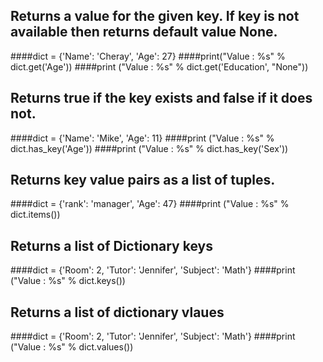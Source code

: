 ## Returns a value for the given key. If key is not available then returns default value None.

####dict = {'Name': 'Cheray', 'Age': 27}
####print("Value : %s" %  dict.get('Age')) 
####print ("Value : %s" %  dict.get('Education', "None"))



## Returns true if the key exists and false if it does not.
####dict = {'Name': 'Mike', 'Age': 11}
####print ("Value : %s" %  dict.has_key('Age'))
####print ("Value : %s" %  dict.has_key('Sex'))




## Returns key value pairs as a list of tuples.
####dict = {'rank': 'manager', 'Age': 47}
####print ("Value : %s" %  dict.items())




## Returns a list of Dictionary keys
####dict = {'Room': 2, 'Tutor': 'Jennifer', 'Subject': 'Math'}
####print ("Value : %s" %  dict.keys())




## Returns a list of dictionary vlaues
####dict = {'Room': 2, 'Tutor': 'Jennifer', 'Subject': 'Math'}
####print ("Value : %s" %  dict.values())

